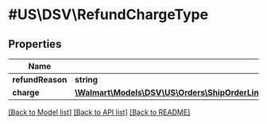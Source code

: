 # #US\DSV\RefundChargeType

## Properties

Name | Type | Description | Notes
------------ | ------------- | ------------- | -------------
**refundReason** | **string** |  |
**charge** | [**\Walmart\Models\DSV\US\Orders\ShipOrderLines200ResponseOrderLinesOrderLineInnerChargesChargeInner**](ShipOrderLines200ResponseOrderLinesOrderLineInnerChargesChargeInner.md) |  |


[[Back to Model list]](../) [[Back to API list]](../../Api/US/DSV) [[Back to README]](../../README.md)
